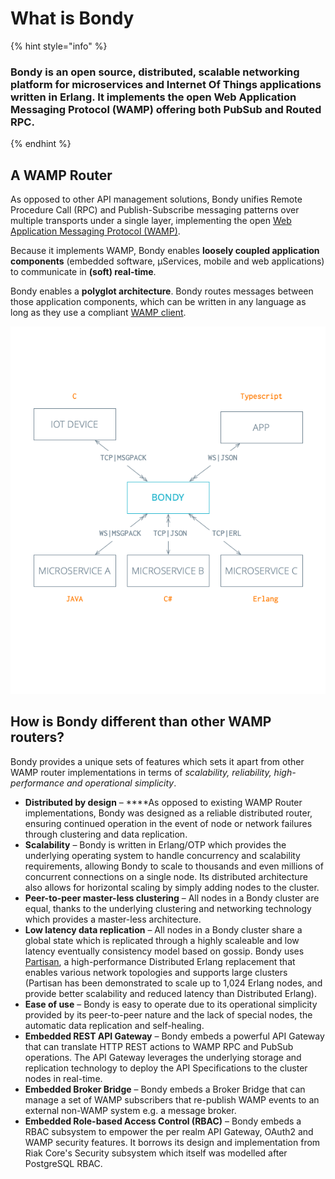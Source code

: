 # What is Bondy

{% hint style="info" %}
### Bondy is an open source, distributed, scalable networking platform for microservices and Internet Of Things applications written in Erlang. It implements the open Web Application Messaging Protocol \(WAMP\) offering both PubSub and Routed RPC.
{% endhint %}

## A WAMP Router

As opposed to other API management solutions, Bondy unifies Remote Procedure Call \(RPC\) and Publish-Subscribe messaging patterns over multiple transports under a single layer, implementing the open [Web Application Messaging Protocol \(WAMP\)](../using/introduction_to_wamp/).

Because it implements WAMP, Bondy enables **loosely coupled application components** \(embedded software, µServices, mobile and web applications\) to communicate in **\(soft\) real-time**.

Bondy enables a **polyglot architecture**. Bondy  routes messages between those application components, which can be written in any language as long as they use a compliant [WAMP client](https://crossbar.io/docs/Getting-Started/#wamp-clients).

![Bondy enables a polyglot architecture.](../.gitbook/assets/polyglot%20%281%29.png)

## How is Bondy different than other WAMP routers?

Bondy provides a unique sets of features which sets it apart from other WAMP router implementations in terms of _scalability, reliability, high-performance and operational simplicity_.

* **Distributed by design** – ****As opposed to existing WAMP Router implementations, Bondy was designed as a reliable distributed router, ensuring continued operation in the event of node or network failures through clustering and data replication. 
* **Scalability** – Bondy is written in Erlang/OTP which provides the underlying operating system to handle concurrency and scalability requirements, allowing Bondy to scale to thousands and even millions of concurrent connections on a single node. Its distributed architecture also allows for horizontal scaling by simply adding nodes to the cluster.
* **Peer-to-peer master-less clustering** – All nodes in a Bondy cluster are equal, thanks to the underlying clustering and networking technology which provides a master-less architecture.
* **Low latency data replication** – All nodes in a Bondy cluster share a global state which is replicated through a highly scaleable and low latency eventually consistency model based on gossip. Bondy uses [Partisan](http://partisan.cloud), a high-performance Distributed Erlang replacement that enables various network topologies and supports large clusters \(Partisan has been demonstrated to scale up to 1,024 Erlang nodes, and provide better scalability and reduced latency than Distributed Erlang\). 
* **Ease of use** – Bondy is easy to operate due to its operational simplicity provided by its peer-to-peer nature and the lack of special nodes, the automatic data replication and self-healing.
* **Embedded REST API Gateway** – Bondy embeds a powerful API Gateway that can translate HTTP REST actions to WAMP RPC and PubSub operations. The API Gateway leverages the underlying storage and replication technology to deploy the API Specifications to the cluster nodes in real-time.
* **Embedded Broker Bridge** – Bondy embeds a Broker Bridge that can manage a set of WAMP subscribers that re-publish WAMP events to an external non-WAMP system e.g. a message broker.
* **Embedded Role-based Access Control \(RBAC\)** – Bondy embeds a RBAC subsystem to empower the per realm API Gateway, OAuth2 and WAMP security features. It borrows its design and implementation from Riak Core's Security subsystem which itself was modelled after PostgreSQL RBAC.





